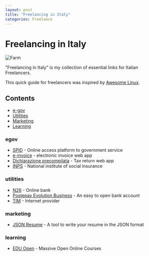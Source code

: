 ```yaml
---
layout: post
title: "Freelancing in Italy"
categories: Freelance
---
```



# Freelancing in Italy

![Farm](https://raw.githubusercontent.com/marcofromsicily/blog/master/images/farm.jpg)

"Freelancing in Italy" is my collection of essential links for Italian Freelancers.

This quick guide for freelancers was inspired by [Awesome Linux](https://github.com/madbob/awesome-linux-dev).

## Contents

* [e-gov](#egov)
* [Utilities](#utilities)
* [Marketing](#marketing)
* [Learning](#learning)

### egov

* [SPID](https://www.spid.gov.it/) - Online access platform to government service
* [e-invoice](https://ivaservizi.agenziaentrate.gov.it/portale/) - electronic invoice web app
* [Dichiarazione precompilata](https://infoprecompilata.agenziaentrate.gov.it/portale/) - Tax return web app
* [INPS](https://www.inps.it/) - National institute of social insurance

### utilities

* [N26](https://next.n26.com/it-it/?lang=it) - Online bank
* [Postepay Evolution Business](https://postepay.poste.it/prodotti/postepay-evolution-business.html) - An easy to open bank account
* [TIM](https://www.tim.it/) - Internet provider

### marketing

* [JSON Resume](https://jsonresume.org/) - A tool to write your resume in the JSON format

### learning

* [EDU Open](https://learn.eduopen.org/) - Massive Open Online Courses
